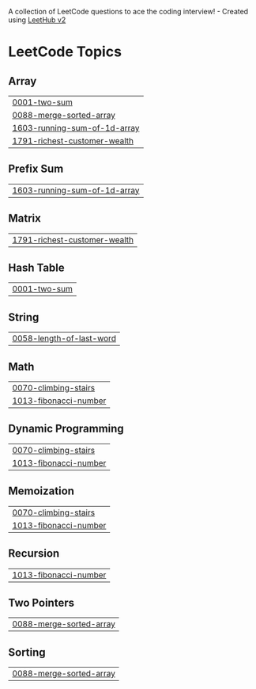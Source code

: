 A collection of LeetCode questions to ace the coding interview! - Created using [LeetHub v2](https://github.com/arunbhardwaj/LeetHub-2.0)
<!---LeetCode Topics Start-->
# LeetCode Topics
## Array
|  |
| ------- |
| [0001-two-sum](https://github.com/SirNotFunny/Leetcode-practices/tree/master/0001-two-sum) |
| [0088-merge-sorted-array](https://github.com/SirNotFunny/Leetcode-practices/tree/master/0088-merge-sorted-array) |
| [1603-running-sum-of-1d-array](https://github.com/SirNotFunny/Leetcode-practices/tree/master/1603-running-sum-of-1d-array) |
| [1791-richest-customer-wealth](https://github.com/SirNotFunny/Leetcode-practices/tree/master/1791-richest-customer-wealth) |
## Prefix Sum
|  |
| ------- |
| [1603-running-sum-of-1d-array](https://github.com/SirNotFunny/Leetcode-practices/tree/master/1603-running-sum-of-1d-array) |
## Matrix
|  |
| ------- |
| [1791-richest-customer-wealth](https://github.com/SirNotFunny/Leetcode-practices/tree/master/1791-richest-customer-wealth) |
## Hash Table
|  |
| ------- |
| [0001-two-sum](https://github.com/SirNotFunny/Leetcode-practices/tree/master/0001-two-sum) |
## String
|  |
| ------- |
| [0058-length-of-last-word](https://github.com/SirNotFunny/Leetcode-practices/tree/master/0058-length-of-last-word) |
## Math
|  |
| ------- |
| [0070-climbing-stairs](https://github.com/SirNotFunny/Leetcode-practices/tree/master/0070-climbing-stairs) |
| [1013-fibonacci-number](https://github.com/SirNotFunny/Leetcode-practices/tree/master/1013-fibonacci-number) |
## Dynamic Programming
|  |
| ------- |
| [0070-climbing-stairs](https://github.com/SirNotFunny/Leetcode-practices/tree/master/0070-climbing-stairs) |
| [1013-fibonacci-number](https://github.com/SirNotFunny/Leetcode-practices/tree/master/1013-fibonacci-number) |
## Memoization
|  |
| ------- |
| [0070-climbing-stairs](https://github.com/SirNotFunny/Leetcode-practices/tree/master/0070-climbing-stairs) |
| [1013-fibonacci-number](https://github.com/SirNotFunny/Leetcode-practices/tree/master/1013-fibonacci-number) |
## Recursion
|  |
| ------- |
| [1013-fibonacci-number](https://github.com/SirNotFunny/Leetcode-practices/tree/master/1013-fibonacci-number) |
## Two Pointers
|  |
| ------- |
| [0088-merge-sorted-array](https://github.com/SirNotFunny/Leetcode-practices/tree/master/0088-merge-sorted-array) |
## Sorting
|  |
| ------- |
| [0088-merge-sorted-array](https://github.com/SirNotFunny/Leetcode-practices/tree/master/0088-merge-sorted-array) |
<!---LeetCode Topics End-->